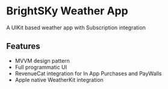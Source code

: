 # BrightSKy Weather App

A UIKit based weather app with Subscription integration

## Features
- MVVM design pattern
- Full programmatic UI
- RevenueCat integration for In App Purchases and PayWalls
- Apple native WeatherKit integration
